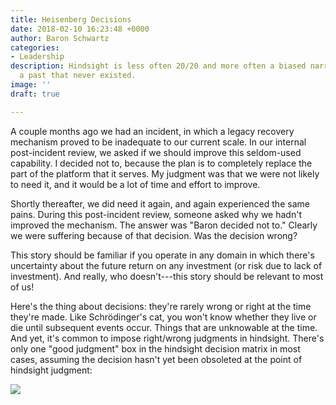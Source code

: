 ```yaml
---
title: Heisenberg Decisions
date: 2018-02-10 16:23:48 +0000
author: Baron Schwartz
categories:
- Leadership
description: Hindsight is less often 20/20 and more often a biased narrative about
  a past that never existed.
image: ''
draft: true

---
```

A couple months ago we had an incident, in which a legacy recovery mechanism proved to be inadequate to our current scale. In our internal post-incident review, we asked if we should improve this seldom-used capability. I decided not to, because the plan is to completely replace the part of the platform that it serves. My judgment was that we were not likely to need it, and it would be a lot of time and effort to improve.

Shortly thereafter, we did need it again, and again experienced the same pains. During this post-incident review, someone asked why we hadn't improved the mechanism. The answer was "Baron decided not to." Clearly we were suffering because of that decision. Was the decision wrong?

This story should be familiar if you operate in any domain in which there's uncertainty about the future return on any investment (or risk due to lack of investment). And really, who doesn't---this story should be relevant to most of us!

Here's the thing about decisions: they're rarely wrong or right at the time they're made. Like Schrödinger's cat, you won't know whether they live or die until subsequent events occur. Things that are unknowable at the time. And yet, it's common to impose right/wrong judgments in hindsight. There's only one "good judgment" box in the hindsight decision matrix in most cases, assuming the decision hasn't yet been obsoleted at the point of hindsight judgment:

![](/media/2018/02/hindsight-judgment-1.png)